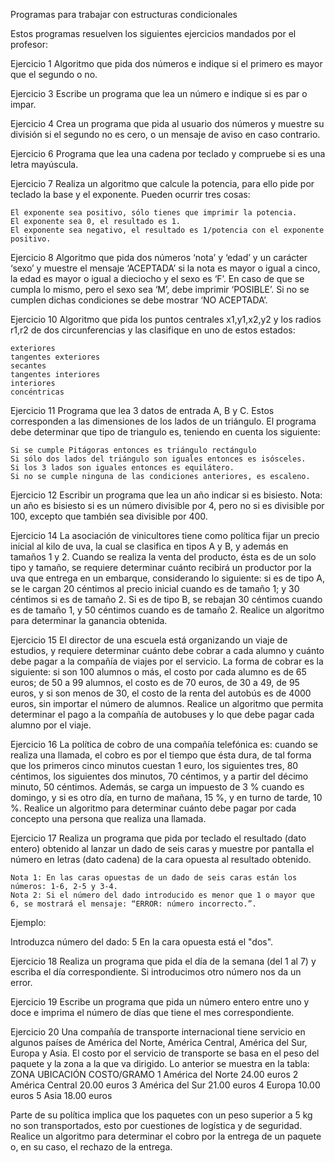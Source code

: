 Programas para trabajar con estructuras condicionales

Estos programas resuelven los siguientes ejercicios mandados por el profesor:

Ejercicio 1
Algoritmo que pida dos números e indique si el primero es mayor que el segundo o no.

Ejercicio 3
Escribe un programa que lea un número e indique si es par o impar.

Ejercicio 4
Crea un programa que pida al usuario dos números y muestre su división si el segundo no es cero, o un mensaje de aviso en caso contrario.

Ejercicio 6
Programa que lea una cadena por teclado y compruebe si es una letra mayúscula.

Ejercicio 7
Realiza un algoritmo que calcule la potencia, para ello pide por teclado la base y el exponente. Pueden ocurrir tres cosas:

    El exponente sea positivo, sólo tienes que imprimir la potencia.
    El exponente sea 0, el resultado es 1.
    El exponente sea negativo, el resultado es 1/potencia con el exponente positivo.

Ejercicio 8
Algoritmo que pida dos números ‘nota’ y ‘edad’ y un carácter ‘sexo’ y muestre el 
mensaje ‘ACEPTADA’ si la nota es mayor o igual a cinco, la edad es mayor o igual a 
dieciocho y el sexo es ‘F’. En caso de que se cumpla lo mismo, pero el sexo sea ‘M’, debe 
imprimir ‘POSIBLE’. Si no se cumplen dichas condiciones se debe mostrar ‘NO ACEPTADA’.

Ejercicio 10
Algoritmo que pida los puntos centrales x1,y1,x2,y2 y los radios r1,r2 de dos 
circunferencias y las clasifique en uno de estos estados:

    exteriores
    tangentes exteriores
    secantes
    tangentes interiores
    interiores
    concéntricas

Ejercicio 11
Programa que lea 3 datos de entrada A, B y C. Estos corresponden a las dimensiones de los lados de un triángulo. El programa debe determinar que tipo de triangulo es, teniendo en cuenta los siguiente:

    Si se cumple Pitágoras entonces es triángulo rectángulo
    Si sólo dos lados del triángulo son iguales entonces es isósceles.
    Si los 3 lados son iguales entonces es equilátero.
    Si no se cumple ninguna de las condiciones anteriores, es escaleno.

Ejercicio 12
Escribir un programa que lea un año indicar si es bisiesto. Nota: un año es bisiesto si es un número divisible por 4, pero no si es divisible por 100, excepto que también sea divisible por 400.

Ejercicio 14
La asociación de vinicultores tiene como política fijar un precio inicial al kilo de uva, la cual se clasifica en tipos A y B, y además en tamaños 1 y 2. Cuando se realiza la venta del producto, ésta es de un solo tipo y tamaño, se requiere determinar cuánto recibirá un productor por la uva que entrega en un embarque, considerando lo siguiente: si es de tipo A, 
se le cargan 20 céntimos al precio inicial cuando es de tamaño 1; y 30 céntimos si es de tamaño 2. Si es de tipo B, se rebajan 30 céntimos cuando es de tamaño 1, y 50 céntimos cuando es de tamaño 2. Realice un algoritmo para determinar la ganancia obtenida.

Ejercicio 15
El director de una escuela está organizando un viaje de estudios, y requiere determinar cuánto debe cobrar a cada alumno y cuánto debe pagar a la compañía de viajes por el servicio. La forma de cobrar es la siguiente: si son 100 alumnos o más, el costo por cada alumno es de 65 euros; de 50 a 99 alumnos, el costo es de 70 euros, de 30 a 49, de 95 euros, y si son menos de 30, el costo de la renta del autobús es de 4000 euros, sin importar el número de alumnos. 
Realice un algoritmo que permita determinar el pago a la compañía de autobuses y lo que debe pagar cada alumno por el viaje.

Ejercicio 16
La política de cobro de una compañía telefónica es: cuando se realiza una llamada, el cobro es por el tiempo que ésta dura, de tal forma que los primeros cinco minutos cuestan 1 euro, los siguientes tres, 80 céntimos, los siguientes dos minutos, 70 céntimos, y a partir del décimo minuto, 50 céntimos. 
Además, se carga un impuesto de 3 % cuando es domingo, y si es otro día, en turno de mañana, 15 %, y en turno de tarde, 10 %. Realice un algoritmo para determinar cuánto debe pagar por cada concepto una persona que realiza una llamada.

Ejercicio 17
Realiza un programa que pida por teclado el resultado (dato entero) obtenido al lanzar un dado de seis caras y muestre por pantalla el número en letras (dato cadena) de la cara opuesta al resultado obtenido.

    Nota 1: En las caras opuestas de un dado de seis caras están los números: 1-6, 2-5 y 3-4.
    Nota 2: Si el número del dado introducido es menor que 1 o mayor que 6, se mostrará el mensaje: “ERROR: número incorrecto.”.

Ejemplo:

Introduzca número del dado: 5
En la cara opuesta está el "dos".

Ejercicio 18
Realiza un programa que pida el día de la semana (del 1 al 7) y escriba el día correspondiente. Si introducimos otro número nos da un error.

Ejercicio 19
Escribe un programa que pida un número entero entre uno y doce e imprima el número de días que tiene el mes correspondiente.

Ejercicio 20
Una compañía de transporte internacional tiene servicio en algunos países de América del Norte, América Central, América del Sur, Europa y Asia. El costo por el servicio de transporte se basa en el peso del paquete y la zona a la que va dirigido. Lo anterior se muestra en la tabla:
ZONA	UBICACIÓN	COSTO/GRAMO
1	América del Norte	24.00 euros
2	América Central	20.00 euros
3	América del Sur	21.00 euros
4	Europa	10.00 euros
5	Asia	18.00 euros

Parte de su política implica que los paquetes con un peso superior a 5 kg no son transportados, esto por cuestiones de logística y de seguridad. 
Realice un algoritmo para determinar el cobro por la entrega de un paquete o, en su caso, el rechazo de la entrega.
